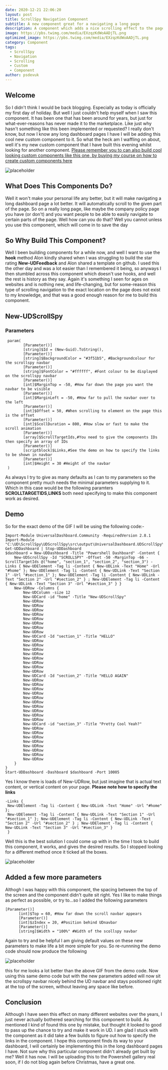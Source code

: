 ```yaml
---
date: 2020-12-21 22:06:20
layout: post
title: ScrollSpy Navigation Component
subtitle: A new component great for a navigating a long page
description: A component which adds a nice scrolling effect to the page to allow users to easily arrive at the given point of the page identifying it by the class name.
image: https://pbs.twimg.com/media/EXzqzKdWoAADjTL.png
optimized_image: https://pbs.twimg.com/media/EXzqzKdWoAADjTL.png
category: Component
tags:
  - ScrollSpy
  - Navigation
  - Scrolling
  - Custom
  - Component
author: psdevuk
---
```


## Welcome

So I didn't think I would be back blogging. Especially as today is officially my first day of holiday.  But well I just couldn't help myself when I saw this component. It has been one that has been around for years, but just for what-ever-reasons has never made it to the marketplace. Like just why hasn't something like this been implemented or requested? I really don't know, but now I know any long dashboard pages I have I will be adding this cool new custom component to it.
  So what the heck am I waffling on about, well it's my new custom component that I have built this evening whilst looking for another component.
[Please remember you to can also build cool looking custom components like this one, by buying my course on how to create custom components here](https://psdevuk.github.io/ud-flix/Video-Course-With-Me/)

![placeholder](https://github.com/psDevUK/ud-flix/blob/master/assets/img/ScrollSpy.gif?raw=true "Simple Demo")

## What Does This Components Do?

Well it won't make your personal life any better, but it will make navigating a long dashboard page a lot better. It will automatically scroll to the given part of the page. So on a really long page, like maybe the company policy page you have (or don't) and you want people to be able to easily navigate to certain parts of the page. Well how can you do that? Well you cannot unless you use this component, which will come in to save the day

## So Why Build This Component?

Well I been building components for a while now, and well I want to use the **hook** method Alon kindly shared when I was struggling to build the star rating **New-UDFeedback** and Alon shared a template on github. I used this the other day and was a lot easier than I remembered it being, so anyways I then stumbled across this component which doesn't use hooks, and well the rest is history as they say. Again it's something I seen for ages on websites and is nothing new, and life-changing, but for some-reason this type of scrolling navigation to the exact location on the page does not exist to my knowledge, and that was a good enough reason for me to build this component.

## New-UDScrollSpy

### Parameters
```
 param(
        [Parameter()]
        [string]$Id = (New-Guid).ToString(),
        [Parameter()]
        [string]$BackgroundColor = "#3f51b5", #Backgroundcolour for the scrollspy navbar
        [Parameter()]
        [string]$FontColor = "#ffffff", #Font colour to be displayed on the scrollspy navbar
        [Parameter()]
        [int]$MarginTop = -50, #How far down the page you want the navbar to be visible
        [Parameter()]
        [int]$MarginLeft = -50, #How far to pull the navbar over to the left
        [Parameter()]
        [int]$Offset = 50, #When scrolling to element on the page this is the offset
        [Parameter()]
        [int]$ScollDuration = 800, #How slow or fast to make the scroll animation
        [Parameter()]
        [array]$ScrollTargetIds,#You need to give the components IDs then specify an array of IDs
        [Parameter()]
        [scriptblock]$Links,#See the demo on how to specify the links to be shown in navbar
        [Parameter()]
        [int]$Height = 30 #Height of the navbar
 )
```

 As always I try to give as many defaults as I can to my parameters so the component pretty much needs the minimal parameters supplying to it. Which in this case would be the following paramters **SCROLLTARGETIDS**,**LINKS** both need specifying to make this component work as desired.

## Demo

So for the exact demo of the GIF I will be using the following code:-

```
Import-Module UniversalDashboard.Community -RequiredVersion 2.8.1
Import-Module "C:\UD\ScrollSpy\UDScrollSpy\src\output\UniversalDashboard.UDScrollSpy\UniversalDashboard.UDScrollSpy.psd1"
Get-UDDashboard | Stop-UDDashboard
$dashboard = New-UDDashboard -Title "Powershell Dashboard" -Content {
    New-UDScrollSpy -Id "SCROLLSPY" -Offset -50 -MarginTop -66 -ScrollTargetIds @("home", "section_1", "section_2", "section_3") -Links { New-UDElement -Tag li -Content { New-UDLink -Text "Home" -Url "#home" }; New-UDElement -Tag li -Content { New-UDLink -Text "Section 1" -Url "#section_1" }; New-UDElement -Tag li -Content { New-UDLink -Text "Section 2" -Url "#section_2" } ; New-UDElement -Tag li -Content { New-UDLink -Text "Section 3" -Url "#section_3" } }
    New-UDRow -Columns {
        New-UDColumn -size 12
        New-UDCard -id "home" -Title "New-UDScrollSpy"
        New-UDRow
        New-UDRow
        New-UDRow
        New-UDRow
        New-UDRow
        New-UDRow
        New-UDRow
        New-UDRow
        New-UDCard -Id "section_1" -Title "HELLO"
        New-UDRow
        New-UDRow
        New-UDRow
        New-UDRow
        New-UDRow
        New-UDRow
        New-UDRow
        New-UDRow
        New-UDCard -Id "section_2" -Title "HELLO AGAIN"
        New-UDRow
        New-UDRow
        New-UDRow
        New-UDRow
        New-UDRow
        New-UDRow
        New-UDRow
        New-UDRow
        New-UDRow
        New-UDRow
        New-UDCard -id "section_3" -Title "Pretty Cool Yeah?"
        New-UDRow
        New-UDRow
        New-UDRow
        New-UDRow
        New-UDRow
        New-UDRow
        New-UDRow
        New-UDRow
    }
}
Start-UDDashboard -Dashboard $dashboard -Port 10005
```
Yes I know there is loads of New-UDRow, but just imagine that is actual text content, or vertical content on your page. **Please note how to specify the links**
```
-Links {
 New-UDElement -Tag li -Content { New-UDLink -Text "Home" -Url "#home" };
 New-UDElement -Tag li -Content { New-UDLink -Text "Section 1" -Url "#section_1" }; New-UDElement -Tag li -Content { New-UDLink -Text "Section 2" -Url "#section_2" } ; New-UDElement -Tag li -Content { New-UDLink -Text "Section 3" -Url "#section_3" }
 }
```
 Well this is the best solution I could come up with in the time I took to build this component, it works, and gives the desired results. So I stopped looking for a different method once it ticked all the boxes.

![placeholder](https://github.com/psDevUK/ud-flix/blob/master/assets/img/ScrollSpy.gif?raw=true "Simple Demo")

## Added a few more parameters

  Althogh I was happy with this component, the spacing between the top of the screen and the component didn't quite sit right. Yes I like to make things as perfect as possible, or try to...so I added the following parameters
  ```
  [Parameter()]
        [int]$Top = 60, #How far down the scroll navbar appears
        [Parameter()]
        [int]$zIndex = 20, #Position behind UDnavbar
        [Parameter()]
        [string]$Width = "100%" #Width of the scollspy navbar
  ```
 Again to try and be helpful I am giving default values on these new parameters to make life a bit more simple for you. So re-runnning the demo code should now produce the following
 
![placeholder](https://github.com/psDevUK/ud-flix/blob/master/assets/img/NewScrollSpy.gif?raw=true "Another Demo")

this for me looks a lot better than the above GIF from the demo code. Now using this same demo code but with the new parameters added will now sit the scrollspy navbar nicely behind the UD navbar and stays positioned right at the top of the screen, without leaving any space like before. 

## Conclusion

Although I have seen this effect on many different websites over the years, I just never actually bothered searching for this component to build. As mentioned I kind of found this one by mistake, but thought it looked to good to pass up the chance to try and make it work in UD. I am glad I stuck with the component as it did take a few builds to figure out how to specify the links in the component. I hope this component finds its way to your dashboard, I will certainly be implementing this in the long dashboard pages I have. Not sure why this particular component didn't already get built by me? Well it has now. I will be uploading this to the Powershell gallery real soon, if I do not blog again before Christmas, have a great one.

